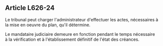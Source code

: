 Article L626-24
----
Le tribunal peut charger l'administrateur d'effectuer les actes, nécessaires à
la mise en oeuvre du plan, qu'il détermine.

Le mandataire judiciaire demeure en fonction pendant le temps nécessaire à la
vérification et à l'établissement définitif de l'état des créances.
